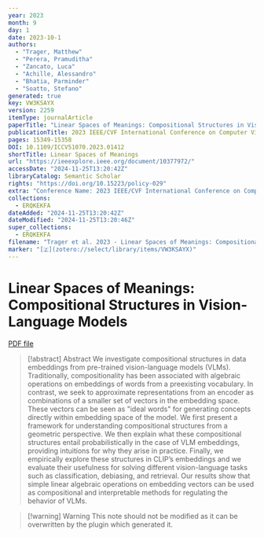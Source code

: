 ```yaml
---
year: 2023
month: 9
day: 1
date: 2023-10-1
authors:
  - "Trager, Matthew"
  - "Perera, Pramuditha"
  - "Zancato, Luca"
  - "Achille, Alessandro"
  - "Bhatia, Parminder"
  - "Soatto, Stefano"
generated: true
key: VW3KSAYX
version: 2259
itemType: journalArticle
paperTitle: "Linear Spaces of Meanings: Compositional Structures in Vision-Language Models"
publicationTitle: 2023 IEEE/CVF International Conference on Computer Vision (ICCV)
pages: 15349-15358
DOI: 10.1109/ICCV51070.2023.01412
shortTitle: Linear Spaces of Meanings
url: "https://ieeexplore.ieee.org/document/10377972/"
accessDate: "2024-11-25T13:20:42Z"
libraryCatalog: Semantic Scholar
rights: "https://doi.org/10.15223/policy-029"
extra: "Conference Name: 2023 IEEE/CVF International Conference on Computer Vision (ICCV) ISBN: 9798350307184 Place: Paris, France Publisher: IEEE"
collections:
  - ERQKEKFA
dateAdded: "2024-11-25T13:20:42Z"
dateModified: "2024-11-25T13:20:46Z"
super_collections:
  - ERQKEKFA
filename: "Trager et al. 2023 - Linear Spaces of Meanings: Compositional Structures in Vision-Language Models.pdf"
marker: "[🇿](zotero://select/library/items/VW3KSAYX)"
---
```

# Linear Spaces of Meanings: Compositional Structures in Vision-Language Models

[PDF file](/Papers/PDFs/Trager%20et%20al.%202023%20-%20Linear%20Spaces%20of%20Meanings:%20Compositional%20Structures%20in%20Vision-Language%20Models.pdf)

> [!abstract] Abstract
> We investigate compositional structures in data embeddings from pre-trained vision-language models (VLMs). Traditionally, compositionality has been associated with algebraic operations on embeddings of words from a preexisting vocabulary. In contrast, we seek to approximate representations from an encoder as combinations of a smaller set of vectors in the embedding space. These vectors can be seen as "ideal words" for generating concepts directly within embedding space of the model. We first present a framework for understanding compositional structures from a geometric perspective. We then explain what these compositional structures entail probabilistically in the case of VLM embeddings, providing intuitions for why they arise in practice. Finally, we empirically explore these structures in CLIP’s embeddings and we evaluate their usefulness for solving different vision-language tasks such as classification, debiasing, and retrieval. Our results show that simple linear algebraic operations on embedding vectors can be used as compositional and interpretable methods for regulating the behavior of VLMs.

>[!warning] Warning
> This note should not be modified as it can be overwritten by the plugin which generated it.


